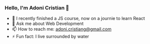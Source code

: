 ### Hello, I'm Adoni Cristian 👋

- 🌱 I recently finished a JS course, now on a journie to learn React
- 💬 Ask me about Web Development 
- 📫 How to reach me: adoni.cristiang@gmail.com
- ⚡ Fun fact: I live surrounded by water

